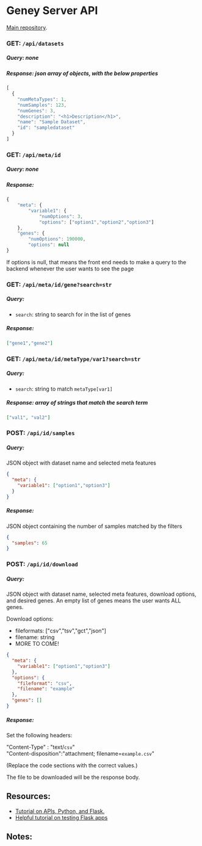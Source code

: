 # Geney Server API

[Main repository](https://github.com/srp33/Geney).

### GET:  `/api/datasets`

##### Query:  none

##### Response: json array of objects, with the below properties

```js
[
  {
    "numMetaTypes": 1,
    "numSamples": 123,
    "numGenes": 3,
    "description": "<h1>Description</h1>",
    "name": "Sample Dataset",
    "id": "sampledataset"
  }
]
```

### GET: `/api/meta/id`

##### Query: none

##### Response:

```js
{
    "meta": {
        "variable1": {
            "numOptions": 3,
            "options": ["option1","option2","option3"]
    },
    "genes": {
        "numOptions": 190000,
        "options": null
}
```

If options is null, that means the front end needs to make a query to the backend whenever the user wants to see the page

### GET: `/api/meta/id/gene?search=str`

##### Query: 	

- `search`: string to search for in the list of genes

##### Response:

```json
["gene1","gene2"]
```

### GET: `/api/meta/id/metaType/var1?search=str`

##### Query: 

- `search`: string to match `metaType[var1]`

##### Response: array of strings that match the search term

```json
["val1", "val2"]
```

### POST: `/api/id/samples`

##### Query:

JSON object with dataset name and selected meta features

```json
{
  "meta": {
    "variable1": ["option1","option3"]
  }
}
```

##### Response: 	

JSON object containing the number of samples matched by the filters

```json
{
  "samples": 65
}
```

### POST: `/api/id/download`

##### Query: 	

JSON object with dataset name, selected meta features, download options, and desired genes. An empty list of genes means the user wants ALL genes.

Download options:

- fileformats: ["csv","tsv","gct","json"]
- filename: string
- MORE TO COME!

```json
{
  "meta": {
    "variable1": ["option1","option3"]
  },
  "options": {
    "fileformat": "csv",
    "filename": "example"
  },
  "genes": []
}
```

##### Response:

Set the following headers:

"Content-Type" : "text/`csv`"  
"Content-disposition":"attachment; filename=`example.csv`"
		
(Replace the code sections with the correct values.)

The file to be downloaded will be the response body.

## Resources: 

- [Tutorial on APIs, Python, and Flask.](https://blog.miguelgrinberg.com/post/designing-a-restful-api-with-python-and-flask)
- [Helpful tutorial on testing Flask apps](http://flask.pocoo.org/docs/0.12/testing/)

## Notes:
